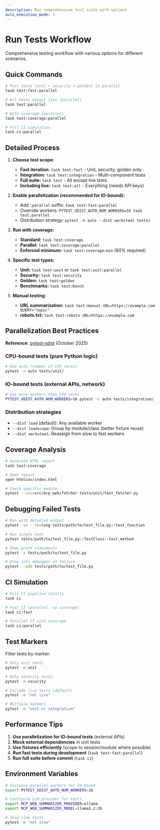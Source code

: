```yaml
---
description: Run comprehensive test suite with options
auto_execution_mode: 2
---
```


# Run Tests Workflow

Comprehensive testing workflow with various options for different scenarios.

## Quick Commands

```bash
# Fast tests (unit + security + golden) in parallel
task test:fast:parallel

# All tests except live (parallel)
task test:parallel

# With coverage (parallel)
task test:coverage:parallel

# Full CI simulation
task ci:parallel
```

## Detailed Process

1. **Choose test scope:**
   - **Fast iteration:** `task test:fast` - Unit, security, golden only
   - **Integration:** `task test:integration` - Multi-component tests
   - **Full suite:** `task test` - All except live tests
   - **Including live:** `task test:all` - Everything (needs API keys)

2. **Enable parallelization (recommended for IO-bound):**
   - Add `:parallel` suffix: `task test:fast:parallel`
   - Override workers: `PYTEST_XDIST_AUTO_NUM_WORKERS=16 task test:parallel`
   - Distribution strategy: `pytest -n auto --dist worksteal tests/`

3. **Run with coverage:**
   - **Standard:** `task test:coverage`
   - **Parallel:** `task test:coverage:parallel`
   - **Enforced minimum:** `task test:coverage:min` (90% required)

4. **Specific test types:**
   - **Unit:** `task test:unit` or `task test:unit:parallel`
   - **Security:** `task test:security`
   - **Golden:** `task test:golden`
   - **Benchmarks:** `task test:bench`

5. **Manual testing:**
   - **URL summarization:** `task test:manual URL=https://example.com QUERY="topic"`
   - **robots.txt:** `task test:robots URL=https://example.com`

## Parallelization Best Practices

**Reference:** [pytest-xdist](https://pytest-xdist.readthedocs.io/) (October 2025)

### CPU-bound tests (pure Python logic)
```bash
# Use auto (number of CPU cores)
pytest -n auto tests/unit/
```

### IO-bound tests (external APIs, network)
```bash
# Use more workers than CPU cores
PYTEST_XDIST_AUTO_NUM_WORKERS=16 pytest -n auto tests/integration/
```

### Distribution strategies
- `--dist load` (default): Any available worker
- `--dist loadscope`: Group by module/class (better fixture reuse)
- `--dist worksteal`: Reassign from slow to fast workers

## Coverage Analysis

```bash
# Generate HTML report
task test:coverage

# Open report
open htmlcov/index.html

# Check specific module
pytest --cov=src/mcp_web/fetcher tests/unit/test_fetcher.py
```

## Debugging Failed Tests

```bash
# Run with detailed output
pytest -vv --tb=long tests/path/to/test_file.py::test_function

# Run single test
pytest tests/path/to/test_file.py::TestClass::test_method

# Show print statements
pytest -s tests/path/to/test_file.py

# Drop into debugger on failure
pytest --pdb tests/path/to/test_file.py
```

## CI Simulation

```bash
# Full CI pipeline locally
task ci

# Fast CI (parallel, no coverage)
task ci:fast

# Parallel CI with coverage
task ci:parallel
```

## Test Markers

Filter tests by marker:
```bash
# Only unit tests
pytest -m unit

# Only security tests
pytest -m security

# Exclude live tests (default)
pytest -m "not live"

# Multiple markers
pytest -m "unit or integration"
```

## Performance Tips

1. **Use parallelization for IO-bound tests** (external APIs)
2. **Mock external dependencies** in unit tests
3. **Use fixtures efficiently** (scope to session/module where possible)
4. **Run fast tests during development** (`task test:fast:parallel`)
5. **Run full suite before commit** (`task ci`)

## Environment Variables

```bash
# Increase parallel workers for IO-bound
export PYTEST_XDIST_AUTO_NUM_WORKERS=16

# Configure LLM provider for tests
export MCP_WEB_SUMMARIZER_PROVIDER=ollama
export MCP_WEB_SUMMARIZER_MODEL=llama3.2:3b

# Skip slow tests
pytest -m "not slow"
```
